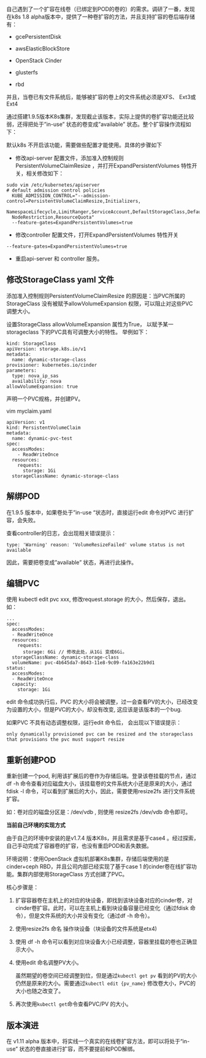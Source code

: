 自己遇到了一个扩容在线卷（已绑定到POD的卷的）的需求。调研了一番，发现在k8s 1.8 alpha版本中，提供了一种卷扩容的方法，并且支持扩容的卷后端存储有：

-   gcePersistentDisk
    
-   awsElasticBlockStore
    
-   OpenStack Cinder
    
-   glusterfs
    
-   rbd
    

并且，当卷已有文件系统后，能够被扩容的卷上的文件系统必须是XFS、 Ext3或Ext4

通过搭建1.9.5版本K8s集群，发现截止该版本，实际上提供的卷扩容功能还比较弱，还得把处于”in-use” 状态的卷变成”available” 状态。整个扩容操作流程如下：

默认k8s 不开启该功能，需要做些配置才能使用。具体的步骤如下

-   修改api-server 配置文件，添加准入控制规则 PersistentVolumeClaimResize ，并打开ExpandPersistentVolumes 特性开关，相关修改如下：

```
sudo vim /etc/kubernetes/apiserver
# default admission control policies
  KUBE_ADMISSION_CONTROL="--admission-control=PersistentVolumeClaimResize,Initializers,
 NamespaceLifecycle,LimitRanger,ServiceAccount,DefaultStorageClass,DefaultTolerationSeconds,
  NodeRestriction,ResourceQuota"
  --feature-gates=ExpandPersistentVolumes=true
```

-   修改controller 配置文件，打开ExpandPersistentVolumes 特性开关

```
--feature-gates=ExpandPersistentVolumes=true
```

-   重启api-server 和 controller 服务。

## 修改StorageClass yaml 文件

添加准入控制规则PersistentVolumeClaimResize 的原因是：当PVC所属的 StorageClass 没有被赋予allowVolumeExpansion 权限，可以阻止对这些PVC 调整大小。

设置StorageClass allowVolumeExpansion 属性为True， 以赋予某一storageclass 下的PVC具有可调整大小的特性。 举例如下：

```
kind: StorageClass
apiVersion: storage.k8s.io/v1
metadata:
  name: dynamic-storage-class
provisioner: kubernetes.io/cinder
parameters:
  type: nova_ip_sas
  availability: nova
allowVolumeExpansion: true
```

声明一个PVC规格，并创建PV。

vim myclaim.yaml

```
apiVersion: v1
kind: PersistentVolumeClaim
metadata:
  name: dynamic-pvc-test
spec:
  accessModes:
    - ReadWriteOnce
  resources:
    requests:
      storage: 1Gi
  storageClassName: dynamic-storage-class

```

## 解绑POD

在1.9.5 版本中，如果卷处于”in-use “状态时，直接运行edit 命令对PVC 进行扩容，会失败。

查看controller的日志，会出现相关错误提示：

```
type: 'Warning' reason: 'VolumeResizeFailed' volume status is not available
```

因此，需要把卷变成”available” 状态，再进行此操作。

## 编辑PVC

使用 kubectl edit pvc xxx, 修改request.storage 的大小，然后保存，退出。如：

```
...
spec:
  accessModes:
  - ReadWriteOnce
  resources:
    requests:
      storage: 6Gi // 修改此处，从1Gi 变成6Gi。
  storageClassName: dynamic-storage-class
  volumeName: pvc-4b645da7-8643-11e8-9c09-fa163e22b9d1
status:
  accessModes:
  - ReadWriteOnce
  capacity:
    storage: 1Gi

```

edit 命令成功执行后，PVC 的大小将会被调整，过一会查看PV的大小，已经改变为设置的大小，但是PVC的大小，却没有改变, 这应该是该版本的一个bug.

如果PVC 不具有动态调整权限，运行edit 命令后， 会出现以下错误提示：

```
only dynamically provisioned pvc can be resized and the storageclass that provisions the pvc must support resize
```

## 重新创建POD

重新创建一个pod, 利用该扩展后的卷作为存储后端。登录该卷挂载的节点，通过df -h 命令查看对应磁盘大小，该挂载卷的文件系统大小还是原来的大小，通过fdisk -l 命令，可以看到扩展后的大小，因此，需要使用resize2fs 进行文件系统扩容。

如：卷对应的磁盘分区是：/dev/vdb , 则使用 resize2fs /dev/vdb 命令即可。

**当前自己环境的实现方式**

由于自己的环境中安装的是v1.7.4 版本K8s，并且需求是基于case4 。经过探索，自己手动完成了容器卷的扩容，也没有重启POD和丢失数据。

环境说明：使用OpenStack 虚拟机部署K8s集群，存储后端使用的是cinder+ceph RBD，并且公司内部已经实现了基于case 1 的cinder卷在线扩容功能。集群内部使用StorageClass 方式创建了PVC。

核心步骤是：

1.  扩容容器卷在主机上的对应的块设备，即找到该块设备对应的cinder卷，对cinder卷扩容。此时，可以在主机上看到块设备容量已经变化（通过fdisk 命令），但是文件系统的大小并没有变化（通过df -h 命令）。
    
2.  使用resize2fs 命名 操作块设备（块设备的文件系统是etx4)
    
3.  使用 df -h 命令可以看到对应块设备大小已经调整，容器里挂载的卷也正确显示大小。
    
4.  使用edit 命名调整PV大小。
    
    虽然期望的卷空间已经调整到位，但是通过`kubectl get pv` 看到的PV的大小仍然是原来的大小。需要通过`kubectl edit {pv_name}` 修改卷大小，PVC的大小也随之改变了。
    
5.  再次使用`kubectl get`命令查看PVC/PV 的大小。
    



## 版本演进

在 v1.11  alpha 版本中，将实线一个真实的在线卷扩容方法，即可以将处于“in-use” 状态的卷直接进行扩容，而不要提前和POD解绑。